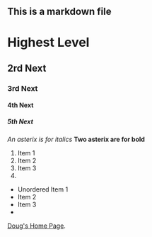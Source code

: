 ## This is a markdown file

# Highest Level
## 2rd Next
### 3rd Next
#### 4th Next
##### 5th Next

*An asterix is for italics*
**Two asterix are for bold**

1. Item 1
2. Item 2
3. Item 3
4. 

* Unordered Item 1
* Item 2
* Item 3
* 

[Doug's Home Page](http://www.dougjackson.com.au).
